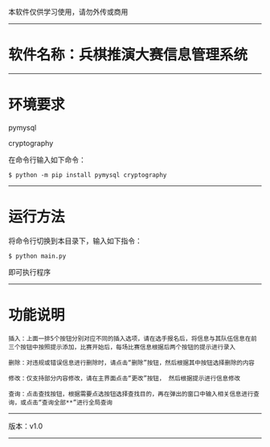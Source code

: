 本软件仅供学习使用，请勿外传或商用

*******************************************************************************************************************************************************

# 软件名称：兵棋推演大赛信息管理系统

*******************************************************************************************************************************************************

# 环境要求

pymysql

cryptography

在命令行输入如下命令：
	
`$ python -m pip install pymysql cryptography`

*******************************************************************************************************************************************************

# 运行方法

将命令行切换到本目录下，输入如下指令：
	
`$ python main.py`
	
即可执行程序

*******************************************************************************************************************************************************

# 功能说明

	插入：上面一排5个按钮分别对应不同的插入选项，请在选手报名后，将信息与其队伍信息在前三个按钮中按照提示添加，比赛开始后，每场比赛信息根据后两个按钮的提示进行录入
	
	删除：对违规或错误信息进行删除时，请点击“删除”按钮，然后根据其中按钮选择删除的内容
	
	修改：仅支持部分内容修改，请在主界面点击“更改”按钮， 然后根据提示进行信息修改
	
	查询：点击查找按钮，根据需要点选按钮选择查找目的，再在弹出的窗口中输入相关信息进行查询，或点击“查询全部**”进行全局查询

*******************************************************************************************************************************************************

版本：v1.0

*******************************************************************************************************************************************************
